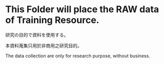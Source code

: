 # This Folder will place the RAW data of Training Resource.

研究の目的で資料を使用する。

本資料蒐集只用於非商用之研究目的。

The data collection are only for research purpose, without business.